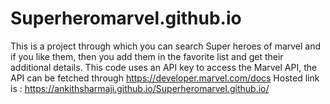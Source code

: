 # Superheromarvel.github.io


This is a project through which you can search Super heroes of marvel and if you like them, then you add them in the favorite list and get their additional details. 
This code uses an API key to access the Marvel API, the API can be fetched through https://developer.marvel.com/docs
Hosted link is : https://ankithsharmaji.github.io/Superheromarvel.github.io/
